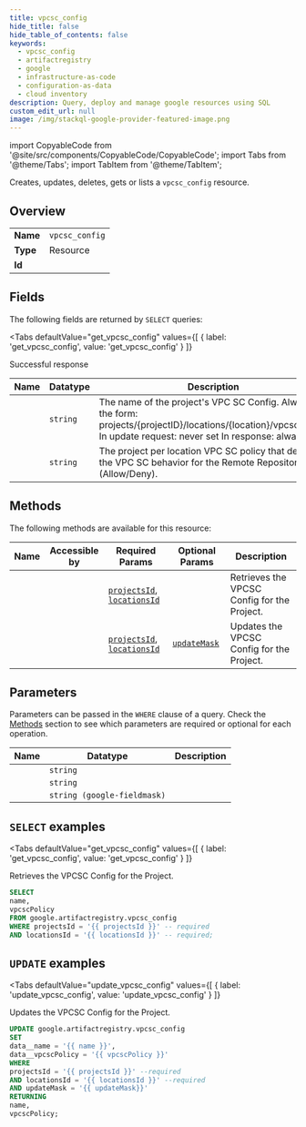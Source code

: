 ```yaml
--- 
title: vpcsc_config
hide_title: false
hide_table_of_contents: false
keywords:
  - vpcsc_config
  - artifactregistry
  - google
  - infrastructure-as-code
  - configuration-as-data
  - cloud inventory
description: Query, deploy and manage google resources using SQL
custom_edit_url: null
image: /img/stackql-google-provider-featured-image.png
---
```


import CopyableCode from '@site/src/components/CopyableCode/CopyableCode';
import Tabs from '@theme/Tabs';
import TabItem from '@theme/TabItem';

Creates, updates, deletes, gets or lists a <code>vpcsc_config</code> resource.

## Overview
<table><tbody>
<tr><td><b>Name</b></td><td><code>vpcsc_config</code></td></tr>
<tr><td><b>Type</b></td><td>Resource</td></tr>
<tr><td><b>Id</b></td><td><CopyableCode code="google.artifactregistry.vpcsc_config" /></td></tr>
</tbody></table>

## Fields

The following fields are returned by `SELECT` queries:

<Tabs
    defaultValue="get_vpcsc_config"
    values={[
        { label: 'get_vpcsc_config', value: 'get_vpcsc_config' }
    ]}
>
<TabItem value="get_vpcsc_config">

Successful response

<table>
<thead>
    <tr>
    <th>Name</th>
    <th>Datatype</th>
    <th>Description</th>
    </tr>
</thead>
<tbody>
<tr>
    <td><CopyableCode code="name" /></td>
    <td><code>string</code></td>
    <td>The name of the project's VPC SC Config. Always of the form: projects/&#123;projectID&#125;/locations/&#123;location&#125;/vpcscConfig In update request: never set In response: always set</td>
</tr>
<tr>
    <td><CopyableCode code="vpcscPolicy" /></td>
    <td><code>string</code></td>
    <td>The project per location VPC SC policy that defines the VPC SC behavior for the Remote Repository (Allow/Deny).</td>
</tr>
</tbody>
</table>
</TabItem>
</Tabs>

## Methods

The following methods are available for this resource:

<table>
<thead>
    <tr>
    <th>Name</th>
    <th>Accessible by</th>
    <th>Required Params</th>
    <th>Optional Params</th>
    <th>Description</th>
    </tr>
</thead>
<tbody>
<tr>
    <td><a href="#get_vpcsc_config"><CopyableCode code="get_vpcsc_config" /></a></td>
    <td><CopyableCode code="select" /></td>
    <td><a href="#parameter-projectsId"><code>projectsId</code></a>, <a href="#parameter-locationsId"><code>locationsId</code></a></td>
    <td></td>
    <td>Retrieves the VPCSC Config for the Project.</td>
</tr>
<tr>
    <td><a href="#update_vpcsc_config"><CopyableCode code="update_vpcsc_config" /></a></td>
    <td><CopyableCode code="update" /></td>
    <td><a href="#parameter-projectsId"><code>projectsId</code></a>, <a href="#parameter-locationsId"><code>locationsId</code></a></td>
    <td><a href="#parameter-updateMask"><code>updateMask</code></a></td>
    <td>Updates the VPCSC Config for the Project.</td>
</tr>
</tbody>
</table>

## Parameters

Parameters can be passed in the `WHERE` clause of a query. Check the [Methods](#methods) section to see which parameters are required or optional for each operation.

<table>
<thead>
    <tr>
    <th>Name</th>
    <th>Datatype</th>
    <th>Description</th>
    </tr>
</thead>
<tbody>
<tr id="parameter-locationsId">
    <td><CopyableCode code="locationsId" /></td>
    <td><code>string</code></td>
    <td></td>
</tr>
<tr id="parameter-projectsId">
    <td><CopyableCode code="projectsId" /></td>
    <td><code>string</code></td>
    <td></td>
</tr>
<tr id="parameter-updateMask">
    <td><CopyableCode code="updateMask" /></td>
    <td><code>string (google-fieldmask)</code></td>
    <td></td>
</tr>
</tbody>
</table>

## `SELECT` examples

<Tabs
    defaultValue="get_vpcsc_config"
    values={[
        { label: 'get_vpcsc_config', value: 'get_vpcsc_config' }
    ]}
>
<TabItem value="get_vpcsc_config">

Retrieves the VPCSC Config for the Project.

```sql
SELECT
name,
vpcscPolicy
FROM google.artifactregistry.vpcsc_config
WHERE projectsId = '{{ projectsId }}' -- required
AND locationsId = '{{ locationsId }}' -- required;
```
</TabItem>
</Tabs>


## `UPDATE` examples

<Tabs
    defaultValue="update_vpcsc_config"
    values={[
        { label: 'update_vpcsc_config', value: 'update_vpcsc_config' }
    ]}
>
<TabItem value="update_vpcsc_config">

Updates the VPCSC Config for the Project.

```sql
UPDATE google.artifactregistry.vpcsc_config
SET 
data__name = '{{ name }}',
data__vpcscPolicy = '{{ vpcscPolicy }}'
WHERE 
projectsId = '{{ projectsId }}' --required
AND locationsId = '{{ locationsId }}' --required
AND updateMask = '{{ updateMask}}'
RETURNING
name,
vpcscPolicy;
```
</TabItem>
</Tabs>
